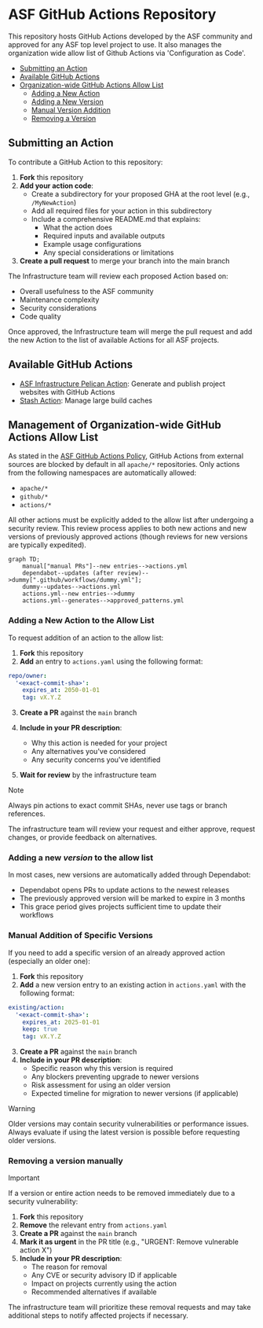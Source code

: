 # ASF GitHub Actions Repository

This repository hosts GitHub Actions developed by the ASF community and approved for any ASF top level project to use. It also manages the organization wide allow list of Github Actions via 'Configuration as Code'.

- [Submitting an Action](#submitting-an-action)
- [Available GitHub Actions](#available-github-actions)
- [Organization-wide GitHub Actions Allow List](#management-of-organization-wide-github-actions-allow-list)
  - [Adding a New Action](#adding-a-new-action-to-the-allow-list)
  - [Adding a New Version](#adding-a-new-version-to-the-allow-list)
  - [Manual Version Addition](#manual-addition-of-specific-versions)
  - [Removing a Version](#removing-a-version-manually)

## Submitting an Action

To contribute a GitHub Action to this repository:

1. **Fork** this repository
2. **Add your action code**:
   - Create a subdirectory for your proposed GHA at the root level (e.g., `/MyNewAction`)
   - Add all required files for your action in this subdirectory
   - Include a comprehensive README.md that explains:
     - What the action does
     - Required inputs and available outputs
     - Example usage configurations
     - Any special considerations or limitations
3. **Create a pull request** to merge your branch into the main branch

The Infrastructure team will review each proposed Action based on:
- Overall usefulness to the ASF community
- Maintenance complexity
- Security considerations
- Code quality

Once approved, the Infrastructure team will merge the pull request and add the new Action to the list of available Actions for all ASF projects.

## Available GitHub Actions

  - [ASF Infrastructure Pelican Action](/pelican/README.md): Generate and publish project websites with GitHub Actions
  - [Stash Action](/stash/README.md): Manage large build caches

## Management of Organization-wide GitHub Actions Allow List

As stated in the [ASF GitHub Actions Policy](https://infra.apache.org/github-actions-policy.html), GitHub Actions from external sources are blocked by default in all `apache/*` repositories. Only actions from the following namespaces are automatically allowed:
- `apache/*`
- `github/*`
- `actions/*`

All other actions must be explicitly added to the allow list after undergoing a security review. This review process applies to both new actions and new versions of previously approved actions (though reviews for new versions are typically expedited).

```mermaid
graph TD;
    manual["manual PRs"]--new entries-->actions.yml
    dependabot--updates (after review)-->dummy[".github/workflows/dummy.yml"];
    dummy--updates-->actions.yml
    actions.yml--new entries-->dummy
    actions.yml--generates-->approved_patterns.yml
```

### Adding a New Action to the Allow List

To request addition of an action to the allow list:

1. **Fork** this repository
2. **Add** an entry to `actions.yaml` using the following format:

```yaml
repo/owner:
  '<exact-commit-sha>':
    expires_at: 2050-01-01
    tag: vX.Y.Z
```

3. **Create a PR** against the `main` branch
4. **Include in your PR description**:
   - Why this action is needed for your project
   - Any alternatives you've considered
   - Any security concerns you've identified

5. **Wait for review** by the infrastructure team

> [!NOTE]
> Always pin actions to exact commit SHAs, never use tags or branch references.

The infrastructure team will review your request and either approve, request changes, or provide feedback on alternatives.

### Adding a new _version_ to the allow list

In most cases, new versions are automatically added through Dependabot:
- Dependabot opens PRs to update actions to the newest releases
- The previously approved version will be marked to expire in 3 months
- This grace period gives projects sufficient time to update their workflows

### Manual Addition of Specific Versions

If you need to add a specific version of an already approved action (especially an older one):

1. **Fork** this repository
2. **Add** a new version entry to an existing action in `actions.yaml` with the following format:

```yaml
existing/action:
  '<exact-commit-sha>':
    expires_at: 2025-01-01
    keep: true
    tag: vX.Y.Z
```

3. **Create a PR** against the `main` branch
4. **Include in your PR description**:
   - Specific reason why this version is required
   - Any blockers preventing upgrade to newer versions
   - Risk assessment for using an older version
   - Expected timeline for migration to newer versions (if applicable)

> [!WARNING]
> Older versions may contain security vulnerabilities or performance issues. Always evaluate if using the latest version is possible before requesting older versions.

### Removing a version manually

> [!IMPORTANT]
> If a version or entire action needs to be removed immediately due to a security vulnerability:

1. **Fork** this repository
2. **Remove** the relevant entry from `actions.yaml`
3. **Create a PR** against the `main` branch
4. **Mark it as urgent** in the PR title (e.g., "URGENT: Remove vulnerable action X")
5. **Include in your PR description**:
   - The reason for removal
   - Any CVE or security advisory ID if applicable
   - Impact on projects currently using the action
   - Recommended alternatives if available

The infrastructure team will prioritize these removal requests and may take additional steps to notify affected projects if necessary.
